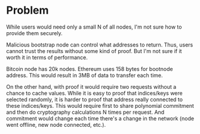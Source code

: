 # Problem

While users would need only a small N of all nodes, I'm not sure how
to provide them securely.

Malicious bootstrap node can control what addresses to return. Thus,
users cannot trust the results without some kind of proof. But I'm not sure
if it worth it in terms of performance.

Bitcoin node has 20k nodes. Ethereum uses 158 bytes for bootnode address.
This would result in 3MB of data to transfer each time.

On the other hand, with proof it would require two requests without a chance
to cache values. While it is easy to proof that indices/keys were selected randomly,
it is harder to proof that address really connected to these indices/keys.
This would require first to share polynomial commitment and then do cryptography
calculations N times per request. And commitment would change each time there's
a change in the network (node went offline, new node connected, etc.).
